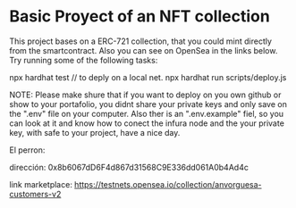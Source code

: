 # Basic Proyect of an NFT collection

This project bases on a ERC-721 collection, that you could mint directly from the smartcontract. Also you can see on OpenSea in the links below.
Try running some of the following tasks:

npx hardhat test
// to deply on a local net. 
npx hardhat run scripts/deploy.js

NOTE: Please make shure that if you want to deploy on you own github or show to your portafolio, you didnt share your private keys and only save on the ".env" file on your computer. Also ther is an ".env.example" fiel, so you can look at it and know how to conect the infura node and the your private key, with safe to your project, have a nice day. 

El perron: 

dirección: 0x8b6067dD6F4d867d31568C9E336dd061A0b4Ad4c

link marketplace: https://testnets.opensea.io/collection/anvorguesa-customers-v2
